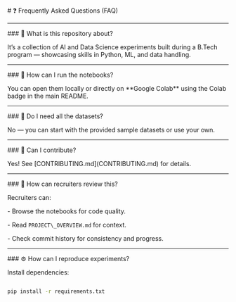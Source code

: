 \# ❓ Frequently Asked Questions (FAQ)



---



\### 🧠 What is this repository about?

It’s a collection of AI and Data Science experiments built during a B.Tech program — showcasing skills in Python, ML, and data handling.



---



\### 🚀 How can I run the notebooks?

You can open them locally or directly on \*\*Google Colab\*\* using the Colab badge in the main README.



---



\### 🧾 Do I need all the datasets?

No — you can start with the provided sample datasets or use your own.



---



\### 🤝 Can I contribute?

Yes! See \[CONTRIBUTING.md](CONTRIBUTING.md) for details.



---



\### 💼 How can recruiters review this?

Recruiters can:

\- Browse the notebooks for code quality.

\- Read `PROJECT\_OVERVIEW.md` for context.

\- Check commit history for consistency and progress.



---



\### ⚙️ How can I reproduce experiments?

Install dependencies:

```bash

pip install -r requirements.txt



